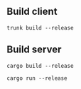 ## Build client
```
trunk build --release
```

## Build server
```
cargo build --release
```
```
cargo run --release
```
